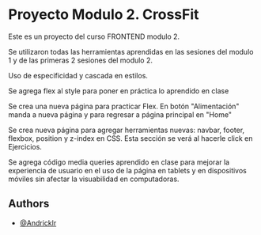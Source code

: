 
# Proyecto Modulo 2. CrossFit


Este es un proyecto del curso FRONTEND modulo 2. 

Se utilizaron todas las herramientas aprendidas en las sesiones del modulo 1 y de las primeras 2 sesiones del modulo 2. 

Uso de especificidad y cascada en estilos.

Se agrega flex al style para poner en práctica lo aprendido en clase

Se crea una nueva página para practicar Flex. En botón "Alimentación" manda a nueva página y para regresar a página principal en "Home"

Se crea nueva página para agregar herramientas nuevas: navbar, footer, flexbox, position y z-index en CSS. Esta sección se verá al hacerle click en Ejercicios.

Se agrega código media queries aprendido en clase para mejorar la experiencia de usuario en el uso de la página en tablets y en dispositivos móviles sin afectar la visuabilidad en computadoras.
 
## Authors

- [@Andricklr](https://www.github.com/Andricklr)

